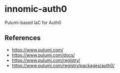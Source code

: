 # innomic-auth0

Pulumi-based IaC for Auth0

## References

- https://www.pulumi.com/
- https://www.pulumi.com/docs/
- https://www.pulumi.com/registry/
- https://www.pulumi.com/registry/packages/auth0/
